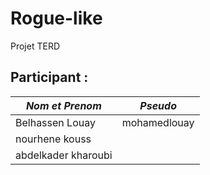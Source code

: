 # Rogue-like
Projet TERD
## Participant :
| *Nom et Prenom* | *Pseudo* |
| ------ | ------ |
| Belhassen Louay | mohamedlouay |
| nourhene kouss |  |
| abdelkader kharoubi |  |


